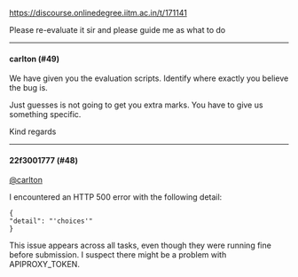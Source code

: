 https://discourse.onlinedegree.iitm.ac.in/t/171141

Please re-evaluate it sir and please guide me as what to do</p><hr>

<h4>carlton (#49)</h4>
<p>We have given you the evaluation scripts. Identify where exactly you believe the bug is.</p>
<p>Just guesses is not going to get you extra marks. You have to give us something specific.</p>
<p>Kind regards</p><hr>

<h4>22f3001777 (#48)</h4>
<p><a class="mention" href="/u/carlton">@carlton</a></p>
<p>I encountered an HTTP 500 error with the following detail:</p>
<pre><code class="lang-auto">{
"detail": "'choices'"
}
</code></pre>
<p>This issue appears across all tasks, even though they were running fine before submission. I suspect there might be a problem with APIPROXY_TOKEN.